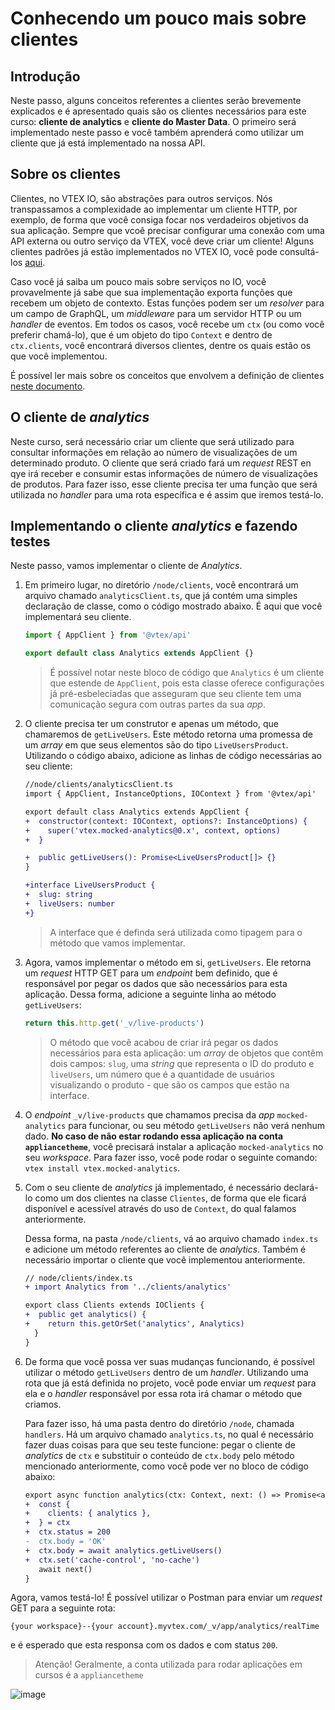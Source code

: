 # Conhecendo um pouco mais sobre clientes

## Introdução

Neste passo, alguns conceitos referentes a clientes serão brevemente explicados e é apresentado quais são os clientes necessários para este curso: **cliente de analytics** e **cliente do Master Data**. O primeiro será implementado neste passo e você também aprenderá como utilizar um cliente que já está implementado na nossa API.

## Sobre os clientes

Clientes, no VTEX IO, são abstrações para outros serviços. Nós transpassamos a complexidade ao implementar um cliente HTTP, por exemplo, de forma que você consiga focar nos verdadeiros objetivos da sua aplicação. Sempre que vcoê precisar configurar uma conexão com uma API externa ou outro serviço da VTEX, você deve criar um cliente! Alguns clientes padrões já estão implementados no VTEX IO, você pode consultá-los [aqui](https://github.com/vtex/node-vtex-api/blob/ccf4d8f8d3208007c4bfd558baf979df8d825af8/src/clients/IOClients.ts).

Caso você já saiba um pouco mais sobre serviços no IO, você provavelmente já sabe que sua implementação exporta funções que recebem um objeto de contexto. Estas funções podem ser um _resolver_ para um campo de GraphQL, um _middleware_ para um servidor HTTP ou um _handler_ de eventos. Em todos os casos, você recebe um `ctx` (ou como você preferir chamá-lo), que é um objeto do tipo `Context` e dentro de `ctx.clients`, você encontrará diversos clientes, dentre os quais estão os que você implementou.

É possível ler mais sobre os conceitos que envolvem a definição de clientes [neste documento](https://www.notion.so/How-to-use-and-create-Clients-on-VTEX-IO-3598e97a761645e0befdac84a32f339d).

## O cliente de _analytics_

Neste curso, será necessário criar um cliente que será utilizado para consultar informações em relação ao número de visualizações de um determinado produto. O cliente que será criado fará um _request_ REST en qye irá receber e consumir estas informações de número de visualizações de produtos. Para fazer isso, esse cliente precisa ter uma função que será utilizada no _handler_ para uma rota específica e é assim que iremos testá-lo.

## Implementando o cliente _analytics_ e fazendo testes

Neste passo, vamos implementar o cliente de _Analytics_. 

1. Em primeiro lugar, no diretório `/node/clients`, você encontrará um arquivo chamado `analyticsClient.ts`, que já contém uma simples declaração de classe, como o código mostrado abaixo. É aqui que você implementará seu cliente.

   ```ts
   import { AppClient } from '@vtex/api'

   export default class Analytics extends AppClient {}
   ```

   > É possível notar neste bloco de código que `Analytics` é um cliente que estende de `AppClient`, pois esta classe oferece configurações já pré-esbeleciadas que asseguram que seu cliente tem uma comunicação segura com outras partes da sua _app_.

2. O cliente precisa ter um construtor e apenas um método, que chamaremos de `getLiveUsers`. Este método retorna uma promessa de um _array_ em que seus elementos são do tipo `LiveUsersProduct`. Utilizando o código abaixo, adicione as linhas de código necessárias ao seu cliente:

   ```diff
   //node/clients/analyticsClient.ts
   import { AppClient, InstanceOptions, IOContext } from '@vtex/api'

   export default class Analytics extends AppClient {
   +  constructor(context: IOContext, options?: InstanceOptions) {
   +    super('vtex.mocked-analytics@0.x', context, options)
   +  }

   +  public getLiveUsers(): Promise<LiveUsersProduct[]> {}
   }

   +interface LiveUsersProduct {
   +  slug: string
   +  liveUsers: number
   +}
   ```

   > A interface que é definda será utilizada como tipagem para o método que vamos implementar.

3. Agora, vamos implementar o método em si, `getLiveUsers`. Ele retorna um _request_ HTTP GET para um _endpoint_ bem definido, que é responsável por pegar os dados que são necessários para esta aplicação. Dessa forma, adicione a seguinte linha ao método `getLiveUsers`:

   ```ts
   return this.http.get('_v/live-products')
   ```

   > O método que você acabou de criar irá pegar os dados necessários para esta aplicação: um _array_ de objetos que contêm dois campos: `slug`, uma _string_ que representa o ID do produto e `liveUsers`, um número que é a quantidade de usuários visualizando o produto - que são os campos que estão na interface.

4. O _endpoint_ `_v/live-products` que chamamos precisa da _app_ `mocked-analytics` para funcionar, ou seu método `getLiveUsers` não verá nenhum dado. **No caso de não estar rodando essa aplicação na conta `appliancetheme`**, você precisará instalar a aplicação `mocked-analytics` no seu _workspace_. Para fazer isso, você pode rodar o seguinte comando: `vtex install vtex.mocked-analytics`.

5. Com o seu cliente de _analytics_ já implementado, é necessário declará-lo como um dos clientes na classe `Clientes`, de forma que ele ficará disponível e acessível através do uso de `Context`, do qual falamos anteriormente.

    Dessa forma, na pasta `/node/clients`, vá ao arquivo chamado `index.ts` e adicione um método referentes ao cliente de _analytics_. Também é necessário importar o cliente que você implementou anteriormente.

   ```diff
   // node/clients/index.ts
   + import Analytics from '../clients/analytics'

   export class Clients extends IOClients {
   +  public get analytics() {
   +    return this.getOrSet('analytics', Analytics)
     }
   }
   ```

6. De forma que você possa ver suas mudanças funcionando, é possível utilizar o método `getLiveUsers` dentro de um _handler_. Utilizando uma rota que já está definida no projeto, você pode enviar um _request_ para ela e o _handler_ responsável por essa rota irá chamar o método que criamos. 

    Para fazer isso, há uma pasta dentro do diretório `/node`, chamada `handlers`. Há um arquivo chamado `analytics.ts`, no qual é necessário fazer duas coisas para que seu teste funcione: pegar o cliente de _analytics_ de `ctx` e substituir o conteúdo de `ctx.body` pelo método mencionado anteriormente, como você pode ver no bloco de código abaixo:

   ```diff
   export async function analytics(ctx: Context, next: () => Promise<any>) {
   +  const {
   +    clients: { analytics },
   +  } = ctx
   +  ctx.status = 200
   -  ctx.body = 'OK'
   +  ctx.body = await analytics.getLiveUsers()
   +  ctx.set('cache-control', 'no-cache')
      await next()
   }
   ```

Agora, vamos testá-lo! É possível utilizar o Postman para enviar um _request_ GET para a seguinte rota:

   `{your workspace}--{your account}.myvtex.com/_v/app/analytics/realTime`

   e é esperado que esta responsa com os dados e com status `200`.

   > Atenção! Geralmente, a conta utilizada para rodar aplicações em cursos é a `appliancetheme`

![image](https://user-images.githubusercontent.com/19495917/84827089-53c00780-affa-11ea-857f-fdcba0fef7c2.png)
